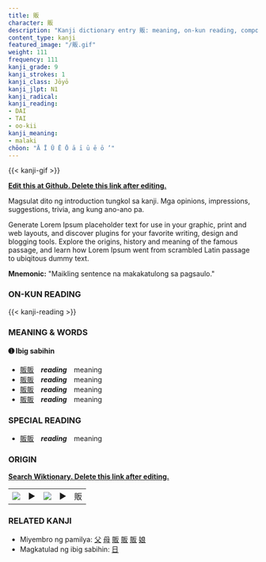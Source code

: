 ```yaml
---
title: 販
character: 販
description: "Kanji dictionary entry 販: meaning, on-kun reading, compounds, origin, related kanji"
content_type: kanji
featured_image: "/販.gif"
weight: 111
frequency: 111
kanji_grade: 9
kanji_strokes: 1
kanji_class: Jōyō
kanji_jlpt: N1
kanji_radical: 
kanji_reading: 
- DAI
- TAI
- oo-kii
kanji_meaning:
- malaki
chōon: "Ā Ī Ū Ē Ō ā ī ū ē ō ’"
---
```

[//]: # (Don't edit the line below. Kanji animated GIF code is automatically generated.)
{{< kanji-gif >}}

[//]: # (Edit below this line.)

**[Edit this at Github. Delete this link after editing.](https://github.com/tim0g/tim/tree/main/content/kanji/販/index.md)**

Magsulat dito ng introduction tungkol sa kanji. Mga opinions, impressions, suggestions, trivia, ang kung ano-ano pa.

Generate Lorem Ipsum placeholder text for use in your graphic, print and web layouts, and discover plugins for your favorite writing, design and blogging tools. Explore the origins, history and meaning of the famous passage, and learn how Lorem Ipsum went from scrambled Latin passage to ubiqitous dummy text.
 
**Mnemonic:** "Maikling sentence na makakatulong sa pagsaulo."

### ON-KUN READING

[//]: # (Don't edit the line below. ON-KUN READING code is automatically generated.)
{{< kanji-reading >}}

### MEANING & WORDS

#### ➊ **Ibig sabihin**
  - [販](../販)[販](../販)　***reading***　meaning
  - [販](../販)[販](../販)　***reading***　meaning
  - [販](../販)[販](../販)　***reading***　meaning
  - [販](../販)[販](../販)　***reading***　meaning

### SPECIAL READING
  - [販](../販)[販](../販)　***reading***　meaning

### ORIGIN

**[Search Wiktionary. Delete this link after editing.](https://wiktionary.org/wiki/販)**
<table class="kanji-table"><tr><td>
<img src="60px-販-bronze.svg.png">
</td><td>▶</td><td>
<img src="60px-販-oracle.svg.png">
</td><td>▶</td>
<td class="kanji-origin">販</td>
</tr></table>

### RELATED KANJI
- Miyembro ng pamilya: [父](../父) [母](../母) [販](../販) [販](../販) [販](../販) [娘](../娘)
- Magkatulad ng ibig sabihin: [日](../日)
